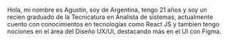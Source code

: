 Hola, mi nombre es Agustín, soy de Argentina, tengo 21 años y soy un recien graduado de la Tecnicatura en Analista de sistemas, actualmente cuento con conocimientos en tecnologías como React JS y tambien tengo nociones en el área del Diseño UX/UI, destacando más en el UI con Figma.
